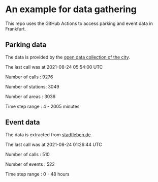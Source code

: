 # An example for data gathering

This repo uses the GitHub Actions to access parking and event data in Frankfurt.

## Parking data
The data is provided by the [open data collection of the city](https://www.offenedaten.frankfurt.de/).

The last call was at 2021-08-24 05:54:00 UTC

Number of calls   : 9276

Number of stations: 3049

Number of areas   : 3036

Time step range   :    4 - 2005 minutes


## Event data
The data is extracted from [stadtleben.de](https://stadtleben.de/frankfurt/).

The last call was at 2021-08-24 01:26:44 UTC

Number of calls   : 510

Number of events  : 522

Time step range   :   0 -  48 hours

